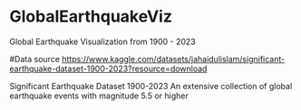 # GlobalEarthquakeViz
Global Earthquake Visualization from 1900 - 2023

#Data source
https://www.kaggle.com/datasets/jahaidulislam/significant-earthquake-dataset-1900-2023?resource=download



Significant Earthquake Dataset 1900-2023
An extensive collection of global earthquake events with magnitude 5.5 or higher

